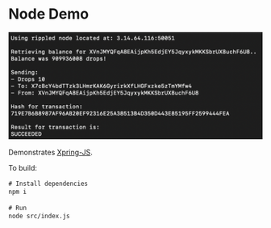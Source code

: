 # Node Demo

<img src="node-demo.png" alt="Screenshot of the Xpring SDK Demo"/>

Demonstrates [Xpring-JS](http://github.com/xpring-eng/xpring-js). 

To build:
```shell
# Install dependencies
npm i

# Run
node src/index.js
```
